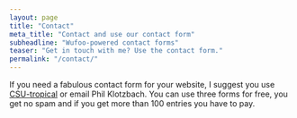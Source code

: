 ```yaml
---
layout: page
title: "Contact"
meta_title: "Contact and use our contact form"
subheadline: "Wufoo-powered contact forms"
teaser: "Get in touch with me? Use the contact form."
permalink: "/contact/"
---
```

If you need a fabulous contact form for your website, I suggest you use [CSU-tropical][1] or email Phil Klotzbach. You can use three forms for free, you get no spam and if you get more than 100 entries you have to pay.


 [1]: http://tropical.atmos.colostate.edu/
